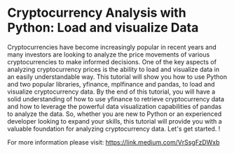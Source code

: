 # Cryptocurrency Analysis with Python: Load and visualize Data

Cryptocurrencies have become increasingly popular in recent years and many investors are looking to analyze the price movements of various cryptocurrencies to make informed decisions. One of the key aspects of analyzing cryptocurrency prices is the ability to load and visualize data in an easily understandable way. This tutorial will show you how to use Python and two popular libraries, yfinance, mplfinance and pandas, to load and visualize cryptocurrency data. By the end of this tutorial, you will have a solid understanding of how to use yfinance to retrieve cryptocurrency data and how to leverage the powerful data visualization capabilities of pandas to analyze the data. So, whether you are new to Python or an experienced developer looking to expand your skills, this tutorial will provide you with a valuable foundation for analyzing cryptocurrency data. Let's get started.
!

For more information please visit: https://link.medium.com/VrSsgFzDWxb
